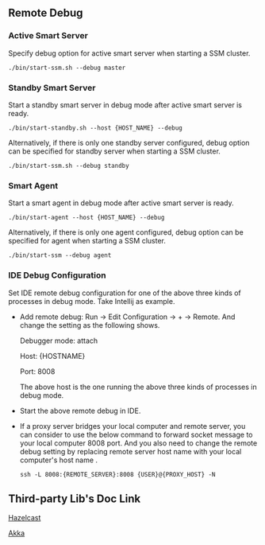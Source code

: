 
## **Remote Debug**

### Active Smart Server

Specify debug option for active smart server when starting a SSM cluster.

`./bin/start-ssm.sh --debug master`

### Standby Smart Server

Start a standby smart server in debug mode after active smart server is ready.

`./bin/start-standby.sh --host {HOST_NAME} --debug`

Alternatively, if there is only one standby server configured, debug option can be specified for standby server when starting a SSM cluster.

`./bin/start-ssm.sh --debug standby`


### Smart Agent

Start a smart agent in debug mode after active smart server is ready.

`./bin/start-agent --host {HOST_NAME} --debug`

Alternatively, if there is only one agent configured, debug option can be specified for agent when starting a SSM cluster.

`./bin/start-ssm --debug agent`


### IDE Debug Configuration

Set IDE remote debug configuration for one of the above three kinds of processes in debug mode. Take Intellij as example.

* Add remote debug: Run -> Edit Configuration -> + -> Remote. And change the setting as the following shows.

  Debugger mode: attach

  Host: {HOSTNAME}

  Port: 8008

  The above host is the one running the above three kinds of processes in debug mode.

* Start the above remote debug in IDE.

* If a proxy server bridges your local computer and remote server, you can consider to use the below command to forward
socket message to your local computer 8008 port. And you also need to change the remote debug setting by replacing remote
server host name with your local computer's host name .

  `ssh -L 8008:{REMOTE_SERVER}:8008 {USER}@{PROXY_HOST} -N`


## **Third-party Lib's Doc Link**

[Hazelcast](https://docs.hazelcast.org/docs/3.7.8/manual/pdf/hazelcast-documentation-3.7.8.pdf)

[Akka](https://doc.akka.io/docs/akka/2.3/AkkaJava.pdf)